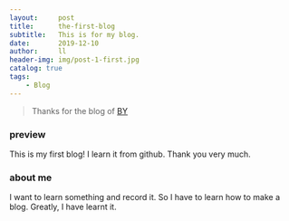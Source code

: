 ```yaml
---
layout:     post
title:      the-first-blog
subtitle:   This is for my blog.
date:       2019-12-10
author:     ll
header-img: img/post-1-first.jpg
catalog: true
tags:
    - Blog
---
```

> Thanks for the blog of [BY](https://qiubaiying.github.io/)

### preview
This is my first blog!
I learn it from github.
Thank you very much.

### about me
I want to learn something and record it. So I have to learn how to make a blog. Greatly, I have learnt it. 
